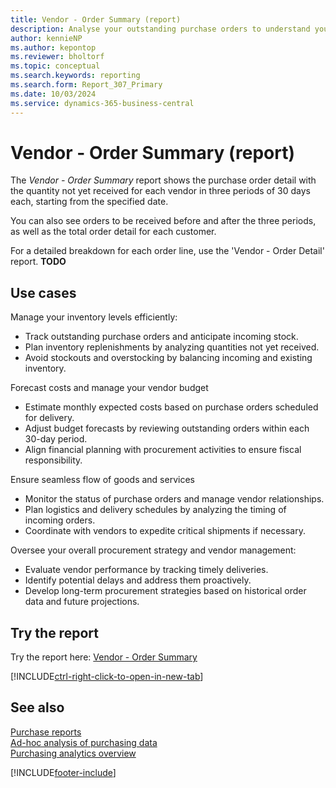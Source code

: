 ```yaml
---
title: Vendor - Order Summary (report)
description: Analyse your outstanding purchase orders to understand your expected purchase volume. Assists you with forecasting your monthly expected costs & expenses.
author: kennieNP
ms.author: kepontop
ms.reviewer: bholtorf
ms.topic: conceptual
ms.search.keywords: reporting
ms.search.form: Report_307_Primary
ms.date: 10/03/2024
ms.service: dynamics-365-business-central
---
```


# Vendor - Order Summary (report)

The *Vendor - Order Summary* report shows the purchase order detail with the quantity not yet received for each vendor in three periods of 30 days each, starting from the specified date. 

You can also see orders to be received before and after the three periods, as well as the total order detail for each customer. 

For a detailed breakdown for each order line, use the 'Vendor - Order Detail' report. **TODO**


## Use cases

Manage your inventory levels efficiently:
- Track outstanding purchase orders and anticipate incoming stock.
- Plan inventory replenishments by analyzing quantities not yet received.
- Avoid stockouts and overstocking by balancing incoming and existing inventory.

Forecast costs and manage your vendor budget
- Estimate monthly expected costs based on purchase orders scheduled for delivery.
- Adjust budget forecasts by reviewing outstanding orders within each 30-day period.
- Align financial planning with procurement activities to ensure fiscal responsibility.

Ensure seamless flow of goods and services
- Monitor the status of purchase orders and manage vendor relationships.
- Plan logistics and delivery schedules by analyzing the timing of incoming orders.
- Coordinate with vendors to expedite critical shipments if necessary.

Oversee your overall procurement strategy and vendor management:
- Evaluate vendor performance by tracking timely deliveries.
- Identify potential delays and address them proactively.
- Develop long-term procurement strategies based on historical order data and future projections.


## Try the report

Try the report here: [Vendor - Order Summary](https://businesscentral.dynamics.com?report=307)

[!INCLUDE[ctrl-right-click-to-open-in-new-tab](../includes/ctrl-right-click-to-open-in-new-tab.md)]


## See also

[Purchase reports](../purchase-reports.md)  
[Ad-hoc analysis of purchasing data](../ad-hoc-analysis-purchasing.md)  
[Purchasing analytics overview](../purchasing-analytics-overview.md)   

[!INCLUDE[footer-include](../includes/footer-banner.md)]